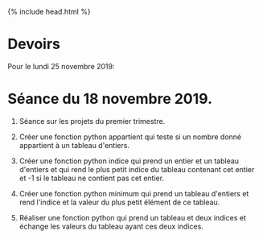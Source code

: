 {% include head.html %}

# Devoirs

Pour le lundi 25 novembre 2019:

# Séance du 18 novembre 2019.

1. Séance sur les projets du premier trimestre.

2. Créer une fonction python appartient qui teste si un nombre donné appartient à un tableau d'entiers.

3. Créer une fonction python indice qui prend un entier et un tableau d'entiers et qui rend le plus petit indice du tableau contenant cet entier et -1 si le tableau ne contient pas cet entier.

4. Créer une fonction python minimum qui prend un tableau d'entiers et rend l'indice et la valeur du plus petit élément de ce tableau.

5. Réaliser une fonction python qui prend un tableau et deux indices et échange les valeurs du tableau ayant ces deux indices.
